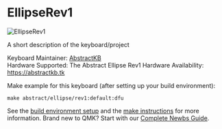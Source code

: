 # EllipseRev1

![EllipseRev1](http://abstractkb.tk/wp-content/uploads/2019/03/ellipsetop.jpg)

A short description of the keyboard/project

Keyboard Maintainer: [AbstractKB](https://github.com/abstractkb)  
Hardware Supported: The Abstract Ellipse Rev1
Hardware Availability: https://abstractkb.tk

Make example for this keyboard (after setting up your build environment):

    make abstract/ellipse/rev1:default:dfu

See the [build environment setup](https://docs.qmk.fm/#/getting_started_build_tools) and the [make instructions](https://docs.qmk.fm/#/getting_started_make_guide) for more information. Brand new to QMK? Start with our [Complete Newbs Guide](https://docs.qmk.fm/#/newbs).
